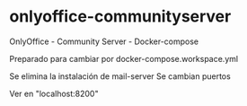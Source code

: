 # onlyoffice-communityserver
OnlyOffice - Community Server - Docker-compose

Preparado para cambiar por docker-compose.workspace.yml

Se elimina la instalación de mail-server
Se cambian puertos

Ver en "localhost:8200"


